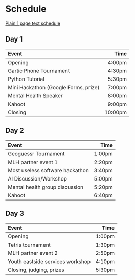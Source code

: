 # Schedule

[Plain 1 page text schedule](https://raw.githubusercontent.com/Reconnect-Ed/Reconnect-Ed.github.io/main/site/schedule.md)

## Day 1

| Event                                |    Time |
| :----------------------------------- | ------: |
| Opening                              |  4:00pm |
| Gartic Phone Tournament              |  4:30pm |
| Python Tutorial                      |  5:30pm |
| Mini Hackathon (Google Forms, prize) |  7:00pm |
| Mental Health Speaker                |  8:00pm |
| Kahoot                               |  9:00pm |
| Closing                              | 10:00pm |

## Day 2

| Event                           |   Time |
| :------------------------------ | -----: |
| Geoguessr Tournament            | 1:00pm |
| MLH partner event 1             | 2:20pm |
| Most useless software hackathon | 3:40pm |
| AI Discussion/Workshop          | 5:00pm |
| Mental health group discussion  | 5:20pm |
| Kahoot                          | 6:40pm |

## Day 3

| Event                            |   Time |
| :------------------------------- | -----: |
| Opening                          | 1:00pm |
| Tetris tournament                | 1:30pm |
| MLH partner event 2              | 2:50pm |
| Youth eastside services workshop | 4:10pm |
| Closing, judging, prizes         | 5:30pm |
